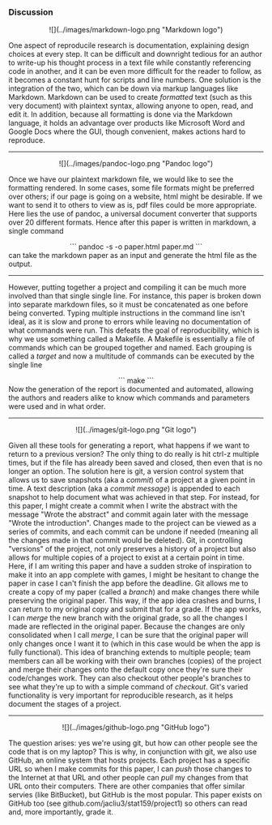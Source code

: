 ### Discussion

<center>
![](../images/markdown-logo.png "Markdown logo")
</center>

One aspect of reproducile research is documentation, explaining design choices at
every step. It can be difficult and downright tedious for an author to write-up
his thought process in a text file while constantly referencing code in another, 
and it can be even more difficult for the reader to follow, as it becomes a 
constant hunt for scripts and line numbers. One solution is the integration of the
two, which can be down via markup languages like Markdown. Markdown can be used to 
create *formatted* text (such as this very document) with plaintext syntax, allowing
anyone to open, read, and edit it. In addition, because all formatting is done
via the Markdown language, it holds an advantage over products like Microsoft Word
and Google Docs where the GUI, though convenient, makes actions hard to reproduce. 

---

<center>
![](../images/pandoc-logo.png "Pandoc logo")
</center>

Once we have our plaintext markdown file, we would like to see the formatting 
rendered. In some cases, some file formats might be preferred over others; if our
page is going on a website, html might be desirable. If we want to send it to 
others to view as is, pdf files could be more appropriate. Here lies the use of 
pandoc, a universal document converter that supports over 20 different formats. 
Hence after this paper is written in markdown, a single command 
<center>
```
pandoc -s -o paper.html paper.md
```
</center>
can take the markdown paper as an input and generate the html file as the output.

---

However, putting together a project and compiling it can be much more involved than
that single single line. For instance, this paper is broken down into separate 
markdown files, so it must be concatenated as one before being converted. Typing 
multiple instructions in the command line isn't ideal, as it is slow and prone to 
errors while leaving no documentation of what commands were run. This defeats the 
goal of reproducibility, which is why we use something called a Makefile. A Makefile
is essentially a file of commands which can be grouped together and named. Each 
grouping is called a *target* and now a multitude of commands can be executed by the
single line 
<center>
```
make <target_name>
```
</center>
Now the generation of the report is documented and automated, allowing the authors
and readers alike to know which commands and parameters were used and in what order.

---

<center>
![](../images/git-logo.png "Git logo")
</center>

Given all these tools for generating a report, what happens if we want to return 
to a previous version? The only thing to do really is hit ctrl-z multiple times,
but if the file has already been saved and closed, then even that is no longer an
option. The solution here is git, a version control system that allows us to save
snapshots (aka a *commit*) of a project at a given point in time. A text description
(aka a *commit message*) is appended to each snapshot to help document what was 
achieved in that step. For instead, for this paper, I might create a commit when I 
write the abstract with the message "Wrote the abstract" and commit again later with
the message "Wrote the introduction". Changes made to the project can be viewed as
a series of commits, and each commit can be undone if needed (meaning all the 
changes made in that commit would be deleted). Git, in controlling "versions" of
the project, not only preserves a history of a project but also allows for multiple
copies of a project to exist at a certain point in time. Here, if I am writing this
paper and have a sudden stroke of inspiration to make it into an app complete 
with games, I might be hesitant to change the paper in case I can't finish the app
before the deadline. Git allows me to create a copy of my paper (called a *branch*)
and make changes there while preserving the original paper. This way, if the app idea
crashes and burns, I can return to my original copy and submit that for a grade. If
the app works, I can *merge* the new branch with the original grade, so all the changes
I made are reflected in the original paper. Because the changes are only consolidated
when I call *merge*, I can be sure that the original paper will only changes once I 
want it to (which in this case would be when the app is fully functional). This idea
of branching extends to multiple people; team members can all be working with their 
own branches (copies) of the project and merge their changes onto the default copy
once they're sure their code/changes work. They can also checkout other people's branches
to see what they're up to with a simple command of *checkout*. Git's varied 
functionality is very important for reproducible research, as it helps document 
the stages of a project. 

---

<center>
![](../images/github-logo.png "GitHub logo")
</center>

The question arises: yes we're using git, but how can other people see the code that
is on my laptop? This is why, in conjunction with git, we also use GitHub, an online
system that hosts projects. Each project has a specific URL so when I make commits
for this paper, I can *push* those changes to the Internet at that URL and other people
can *pull* my changes from that URL onto their computers. There are other companies
that offer similar servies (like BitBucket), but GitHub is the most popular. This paper
exists on GitHub too (see github.com/jacliu3/stat159/project1) so others can read and,
more importantly, grade it. 
